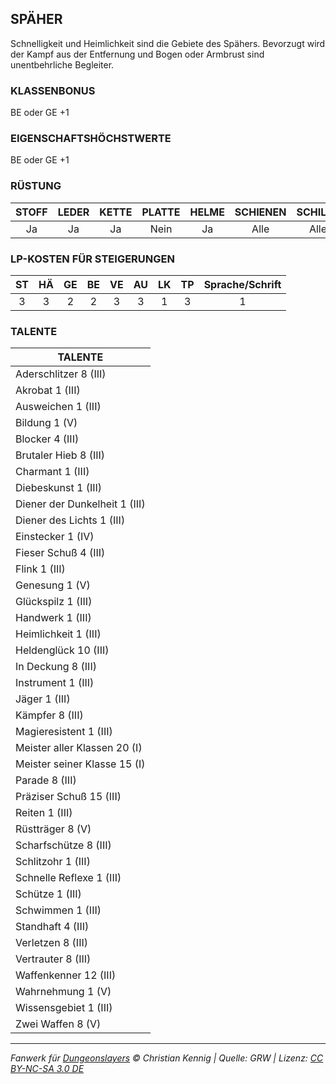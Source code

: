 ## SPÄHER

Schnelligkeit und Heimlichkeit sind die Gebiete des Spähers. Bevorzugt wird der Kampf aus der Entfernung und Bogen oder Armbrust sind unentbehrliche Begleiter.

### KLASSENBONUS

BE oder GE +1

### EIGENSCHAFTSHÖCHSTWERTE

BE oder GE +1

### RÜSTUNG

| STOFF | LEDER | KETTE | PLATTE | HELME | SCHIENEN | SCHILDE |
| :---: | :---: | :---: | :----: | :---: | :------: | :-----: |
|  Ja   |  Ja   |  Ja   |  Nein  |  Ja   |   Alle   |  Alle   |

### LP-KOSTEN FÜR STEIGERUNGEN

| ST  | HÄ  | GE  | BE  | VE  | AU  | LK  | TP  | Sprache/Schrift |
| :-: | :-: | :-: | :-: | :-: | :-: | :-: | :-: | :-------------: |
|  3  |  3  |  2  |  2  |  3  |  3  |  1  |  3  |        1        |

### TALENTE

| TALENTE                       |
| ----------------------------- |
| Aderschlitzer 8 (III)         |
| Akrobat 1 (III)               |
| Ausweichen 1 (III)            |
| Bildung 1 (V)                 |
| Blocker 4 (III)               |
| Brutaler Hieb 8 (III)         |
| Charmant 1 (III)              |
| Diebeskunst 1 (III)           |
| Diener der Dunkelheit 1 (III) |
| Diener des Lichts 1 (III)     |
| Einstecker 1 (IV)             |
| Fieser Schuß 4 (III)          |
| Flink 1 (III)                 |
| Genesung 1 (V)                |
| Glückspilz 1 (III)            |
| Handwerk 1 (III)              |
| Heimlichkeit 1 (III)          |
| Heldenglück 10 (III)          |
| In Deckung 8 (III)            |
| Instrument 1 (III)            |
| Jäger 1 (III)                 |
| Kämpfer 8 (III)               |
| Magieresistent 1 (III)        |
| Meister aller Klassen 20 (I)  |
| Meister seiner Klasse 15 (I)  |
| Parade 8 (III)                |
| Präziser Schuß 15 (III)       |
| Reiten 1 (III)                |
| Rüstträger 8 (V)              |
| Scharfschütze 8 (III)         |
| Schlitzohr 1 (III)            |
| Schnelle Reflexe 1 (III)      |
| Schütze 1 (III)               |
| Schwimmen 1 (III)             |
| Standhaft 4 (III)             |
| Verletzen 8 (III)             |
| Vertrauter 8 (III)            |
| Waffenkenner 12 (III)         |
| Wahrnehmung 1 (V)             |
| Wissensgebiet 1 (III)         |
| Zwei Waffen 8 (V)             |

---

_Fanwerk für [Dungeonslayers](https://www.dungeonslayers.net/) © Christian Kennig | Quelle: GRW | Lizenz: [CC BY-NC-SA 3.0 DE](https://creativecommons.org/licenses/by-nc-sa/3.0/de/)_
